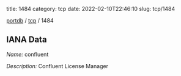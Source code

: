 title: 1484
category: tcp
date: 2022-02-10T22:46:10
slug: tcp/1484

[portdb](/) / [tcp](/category/tcp.html) / 1484


## IANA Data

_Name:_ confluent

_Description:_ Confluent License Manager

